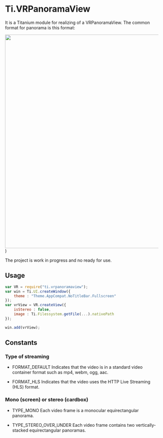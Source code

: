 # Ti.VRPanoramaView

It is a Titanium module for realizing of a VRPanoramaView.
The common format for panorama is this format:

<img src="https://github.com/AppWerft/Ti.VRPanoramaView/blob/master/documentation/example.jpg?raw=true" width=700 />)


The project is work in progress and no ready for use.


## Usage

```javascript
var VR = require("ti.vrpanoramaview");
var win = Ti.UI.createWindow({
	theme : "Theme.AppCompat.NoTitleBar.Fullscreen"
});
var vrView = VR.createView({
	isStereo : false,
    image : Ti.Filessystem.getFile(...).nativePath
});

win.add(vrView);
```

##  Constants

### Type of streaming

* FORMAT_DEFAULT
Indicates that the video is in a standard video container format such as mp4, webm, ogg, aac.

* FORMAT_HLS
Indicates that the video uses the HTTP Live Streaming (HLS) format.


### Mono (screen) or stereo (cardbox)
* TYPE_MONO
Each video frame is a monocular equirectangular panorama.

* TYPE_STEREO_OVER_UNDER
Each video frame contains two vertically-stacked equirectangular panoramas.



